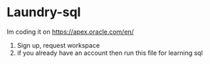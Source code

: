# Laundry-sql

Im coding it on https://apex.oracle.com/en/ 
1. Sign up, request workspace
2. if you already have an account then run this file for learning sql
